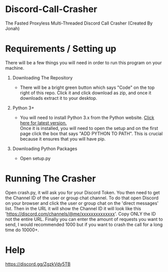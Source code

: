 # Discord-Call-Crasher
The Fasted Proxyless Multi-Threaded Discord Call Crasher (Created By Jonah)

# Requirements / Setting up
There will be a few things you will need in order to run this program on your machine.
1. Downloading The Repository
   - There will be a bright green button which says "Code" on the top right of this repo. Click it and click download as zip, and once it downloads extract it to your desktop.
 
2. Python 3+
   - You will need to install Python 3.x from the Python website. [Click here for latest version.](https://www.python.org/ftp/python/3.10.0/python-3.10.0-amd64.exe)  
   Once it is installed, you will need to open the setup and on the first page click the box that says "ADD PYTHON TO PATH". This is crucial because it ensures that you will have pip.

3. Downloading Python Packages
   - Open setup.py

# Running The Crasher
Open crash.py, it will ask you for your Discord Token. You then need to get the Channel ID of the user or group chat channel. To do that open Discord on your browser and click the user or group chat on the 'direct messages' list. Then in the URL it will show the Channel ID it will look like this 'https://discord.com/channels/@me/xxxxxxxxxxxxxx'. Copy ONLY the ID not the entire URL. Finally you can enter the amount of requests you want to send, I would recommended 1000 but if you want to crash the call for a long time do 10000+.

# Help
https://discord.gg/ZgzkVdy5TB
